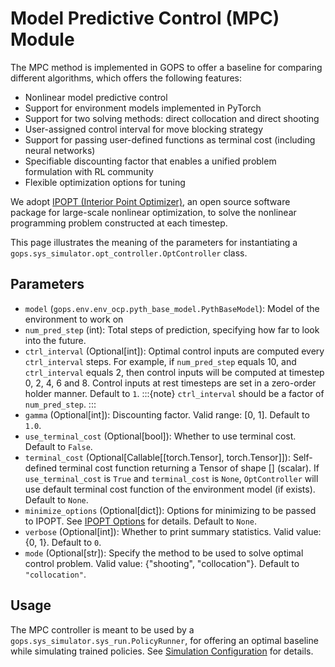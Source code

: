 # Model Predictive Control (MPC) Module

The MPC method is implemented in GOPS to offer a baseline for comparing different algorithms, which offers the following features:
- Nonlinear model predictive control
- Support for environment models implemented in PyTorch
- Support for two solving methods: direct collocation and direct shooting
- User-assigned control interval for move blocking strategy
- Support for passing user-defined functions as terminal cost (including neural networks)
- Specifiable discounting factor that enables a unified problem formulation with RL community
- Flexible optimization options for tuning


We adopt [IPOPT (Interior Point Optimizer)](https://coin-or.github.io/Ipopt), an open source software package for large-scale nonlinear optimization, to solve the nonlinear programming problem constructed at each timestep.

This page illustrates the meaning of the parameters for instantiating a `gops.sys_simulator.opt_controller.OptController` class.

## Parameters

- `model` (`gops.env.env_ocp.pyth_base_model.PythBaseModel`): Model of the environment to work on
- `num_pred_step` (int): Total steps of prediction, specifying how far to look into the future.
- `ctrl_interval` (Optional[int]): Optimal control inputs are computed every `ctrl_interval` steps. For example, if `num_pred_step` equals 10, and `ctrl_interval` equals 2, then control inputs will be computed at timestep 0, 2, 4, 6 and 8. Control inputs at rest timesteps are set in a zero-order holder manner. Default to `1`.
:::{note}
`ctrl_interval` should be a factor of `num_pred_step`.
:::
- `gamma` (Optional[int]): Discounting factor. Valid range: [0, 1]. Default to `1.0`.
- `use_terminal_cost` (Optional[bool]): Whether to use terminal cost. Default to `False`.
- `terminal_cost` (Optional[Callable[[torch.Tensor], torch.Tensor]]): Self-defined terminal cost function returning a Tensor of shape [] (scalar). If `use_terminal_cost` is `True` and `terminal_cost` is `None`, `OptController` will use default terminal cost function of the environment model (if exists). Default to `None`.
- `minimize_options` (Optional[dict]): Options for minimizing to be passed to IPOPT. See [IPOPT Options](https://coin-or.github.io/Ipopt/OPTIONS.html) for details. Default to `None`.
- `verbose` (Optional[int]): Whether to print summary statistics. Valid value: {0, 1}. Default to `0`.
- `mode` (Optional[str]): Specify the method to be used to solve optimal control problem. Valid value: {"shooting", "collocation"}. Default to `"collocation"`.

## Usage
The MPC controller is meant to be used by a `gops.sys_simulator.sys_run.PolicyRunner`, for offering an optimal baseline while simulating trained policies. See [Simulation Configuration](./simulation_config.md) for details.